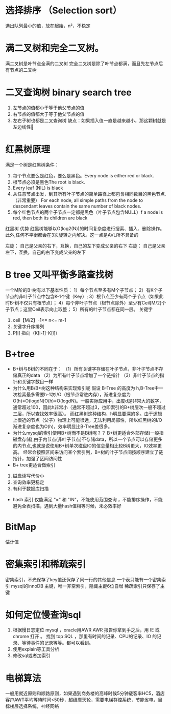 # 选择排序 （Selection sort）
选出队列最小的值，放在起始，n²，不稳定



# 满二叉树和完全二叉树。
满二叉树是叶节点全满的二叉树
完全二叉树是除了叶节点都满，而且先左节点后有节点的二叉树

# 二叉查询树 binary search tree
1. 左节点的值都小于等于他父节点的值
2. 右节点的值都大于等于他父节点的值
3. 左右子树也都是二叉查询树
缺点：如果插入值一直是越来越小，那这颗树就是左边线性🌲


# 红黑树原理
满足一个树是红黑树条件：

1. 每个节点要么是红色，要么是黑色。Every node is either red or black.
2. 根节点必须是黑色The root is black.
3. Every leaf (NIL) is black
4. 从任意节点出发，到其所有叶子节点的简单路径上都包含相同数目的黑色节点.（非常重要）
For each node, all simple paths from the node to descendant leaves contain the same number of black nodes.
5. 每个红色节点的两个子节点一定都是黑色（叶子节点包含NULL）f a node is red, then both its children are black

红黑树 优势
红黑树能够以O(log2(N))的时间复杂度进行搜索、插入、删除操作。此外,任何不平衡都会在3次旋转之内解决。这一点是AVL所不具备的

左旋：
自己是父亲的右下，互换，自己的左下变成父亲的右下
右旋：
自己是父亲左下，互换，自己的右下变成父亲的左下


# B tree 又叫平衡多路查找树

一个M阶的B-树有以下基本性质：
1）每个节点至多有M个子节点；
2）有K个子节点的非叶子节点中包含K-1个键（Key）;
3）根节点至少有两个子节点（如果此时B-树不仅只有根节点）；
4）每个非叶子节点（根节点除外）至少有Ceil[M/2]个子节点；这里Ceil表示向上取整；
5）所有的叶子节点都在同一层。
关键字
1. ceil【M/2】-1<= n<= m-1 
2. 关键字升序排列
3. P[i] 指向（K[i-1]-K[i]）


# B+tree

* B+树与B树的不同在于：
（1）所有关键字存储在叶子节点，非叶子节点不存储真正的data
（2）为所有叶子节点增加了一个链指针
（3）非叶子节点的指针和关键字数目一样
* 为什么用B/B+树这种结构来实现索引呢
假设 B-Tree 的高度为 h,B-Tree中一次检索最多需要h-1次I/O（根节点常驻内存），渐进复杂度为O(h)=O(logdN)O(h)=O(logdN)。一般实际应用中，出度d是非常大的数字，通常超过100，因此h非常小（通常不超过3，也即索引的B+树层次一般不超过三层，所以查找效率很高）。
而红黑树这种结构，h明显要深的多。由于逻辑上很近的节点（父子）物理上可能很远，无法利用局部性，所以红黑树的I/O渐进复杂度也为O(h)，效率明显比B-Tree差很多。
* 为什么mysql的索引使用B+树而不是B树呢？？
B+树更适合外部存储(一般指磁盘存储),由于内节点(非叶子节点)不存储data，所以一个节点可以存储更多的内节点,也就是说使用B+树单次磁盘IO的信息量相比较B树更大，IO效率更高。
经常会按照区间来访问某个索引列，B+树的叶子节点间按顺序建立了链指针，加强了区间访问性
* B+ tree更适合做索引
1. 磁盘读写代价小
2. 查询效率更稳定
3. 有利于数据库扫描
* hash 索引
仅能满足 "=" 和 "IN"，不能使用范围查询 ，不能排序操作，不能避免全表扫描，遇到大量hash值相等时候，未必效率好
 
 
# BitMap
估计值

# 密集索引和稀疏索引
密集索引，不光保存了key值还保存了同一行的其他信息 一个表只能有一个密集索引 mysql的innoDB
 主键，唯一非空索引，隐藏主键6位自增
稀疏索引只保存了主键

# 如何定位慢查询sql
1. 根据慢日志定位 mysql ，oracle用AWR
AWR 报告你拿到手之后，用 IE 或  chrome 打开 。 找到 top SQL ，那里有时间的记录、CPU的记录、IO 的记录、等待事件的记录等等。都可以看到。
2. 使用explain等工具分析
3. 修改sql或者加索引


# 电梯算法
一般用就近原则和顺路原则，如果遇到商务楼的高峰时候5分钟载客率HC5，酒店客户AWT平均等待时间<50秒，超级摩天轮，需要电梯群控系统，节能省电，目标楼层选择系统，神经网络